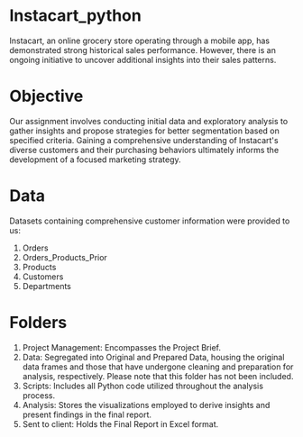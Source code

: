 # Instacart_python
Instacart, an online grocery store operating through a mobile app, has demonstrated strong historical sales performance. However, there is an ongoing initiative to uncover additional insights into their sales patterns.
# Objective
Our assignment involves conducting initial data and exploratory analysis to gather insights and propose strategies for better segmentation based on specified criteria. Gaining a comprehensive understanding of Instacart's diverse customers and their purchasing behaviors ultimately informs the development of a focused marketing strategy.
# Data
Datasets containing comprehensive customer information were provided to us:
1. Orders
2. Orders_Products_Prior
3. Products
4. Customers
5. Departments
# Folders
1. Project Management: Encompasses the Project Brief.
2. Data: Segregated into Original and Prepared Data, housing the original data frames and those that have undergone cleaning and preparation for analysis, respectively. Please note that this folder has not been included.
3. Scripts: Includes all Python code utilized throughout the analysis process.
4. Analysis: Stores the visualizations employed to derive insights and present findings in the final report.
5. Sent to client: Holds the Final Report in Excel format.
